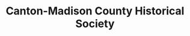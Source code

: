 ---
layout: repo
title: "Canton-Madison County Historical Society"
id: 23281
permalink: repos/23281/
---